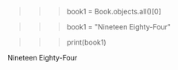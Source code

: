 >>> book1 = Book.objects.all()[0]

>>> book1 = "Nineteen Eighty-Four"

>>> print(book1)

Nineteen Eighty-Four
